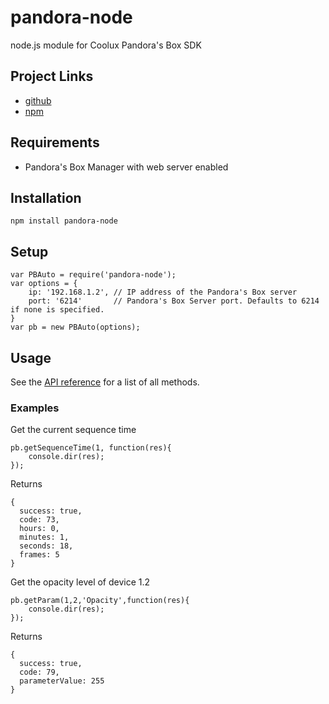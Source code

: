 # pandora-node
node.js module for Coolux Pandora's Box SDK

## Project Links
* [github](https://github.com/justinireland/pandora-node)
* [npm](https://www.npmjs.com/package/pandora-node)

## Requirements
* Pandora's Box Manager with web server enabled

## Installation

```
npm install pandora-node
```

## Setup

```
var PBAuto = require('pandora-node');
var options = {
    ip: '192.168.1.2', // IP address of the Pandora's Box server
    port: '6214'       // Pandora's Box Server port. Defaults to 6214 if none is specified.
}
var pb = new PBAuto(options);
```

## Usage
See the [API reference](https://github.com/justinireland/pandora-node/wiki/API-Reference) for a list of all methods.

### Examples
Get the current sequence time
```
pb.getSequenceTime(1, function(res){
    console.dir(res);
});
```
Returns
```
{ 
  success: true,
  code: 73,
  hours: 0,
  minutes: 1,
  seconds: 18,
  frames: 5 
}
```
Get the opacity level of device 1.2
```
pb.getParam(1,2,'Opacity',function(res){
    console.dir(res);
});
```
Returns
```
{ 
  success: true, 
  code: 79, 
  parameterValue: 255 
}
```
